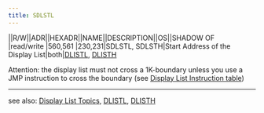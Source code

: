 ```yaml
---
title: SDLSTL
---
```

||R/W||ADR||HEXADR||NAME||DESCRIPTION||OS||SHADOW OF  
|read/write |560,561 |$230,$231|SDLSTL, SDLSTH|Start Address of the Display List|both|[DLISTL](../DLISTL/index.md), [DLISTH](../DLISTL/index.md)  
  
Attention: the display list must not cross a 1K-boundary unless you use a JMP instruction to cross the boundary (see [Display List Instruction table](../display_list_instruction_table/index.md))  
  
---
  
see also: [Display List Topics](../Displaylist_topics/index.md), [DLISTL](../DLISTL/index.md), [DLISTH](../DLISTL/index.md)  
